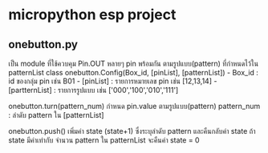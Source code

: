# micropython esp project
## onebutton.py
เป็น module ที่ใช้ควบคุม Pin.OUT หลายๆ pin พร้อมกัน ตามรูปแบบ(pattern) ที่กำหนดไว้ใน patternList
class onebutton.Config(Box_id, [pinList], [patternList])
    - Box_id : id ของกลุ่ม pin เช่น B01
    - [pinList] : รายการหมายเลข pin เช่น [12,13,14]
    - [partternList] : รายการรูปแบบ เช่น ['000','100','010','111']
    
onebutton.turn(pattern_num)
    กำหนด pin.value ตามรูปแบบ(pattern)
    pattern_num : ลำดับ pattern ใน [patternList]

onebutton.push()
    เพิ่มค่า state (state+1) ซึ่งระบุลำดับ pattern และคืนกลับค่า state
    ถ้า state มีค่าเท่ากับ จำนวน pattern ใน patternList จะคืนค่า state = 0
